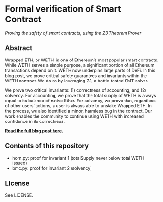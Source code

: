 # Formal verification of Smart Contract

*Proving the safety of smart contracts, using the Z3 Theorem Prover*

## Abstract

Wrapped ETH, or WETH, is one of Ethereum’s most popular smart contracts. While WETH serves a simple purpose, a significant portion of all Ethereum transactions depend on it. WETH now underpins large parts of DeFi. In this blog post, we prove critical safety guarantees and invariants within the WETH contract. We do so by leveraging Z3, a battle-tested SMT solver.

We prove two critical invariants: (1) correctness of accounting, and (2) solvency. For accounting, we prove that the total supply of WETH is always equal to its balance of native Ether. For solvency, we prove that, regardless of other users’ actions, a user is always able to unstake Wrapped ETH. In the process, we also identified a minor, harmless bug in the contract. Our work enables the community to continue using WETH with increased confidence in its correctness.

**[Read the full blog post here.](https://www.zellic.io/blog/formal-verification-weth)**

## Contents of this repository

* horn.py: proof for invariant 1 (totalSupply never below total WETH issued)
* bmc.py: proof for invariant 2 (solvency)

## License

See LICENSE.
